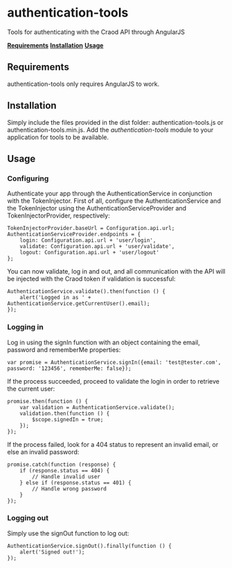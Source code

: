 # authentication-tools
Tools for authenticating with the Craod API through AngularJS

**[Requirements](#requirements)** **[Installation](#installation)** **[Usage](#usage)**

<a name="requirements"></a>
## Requirements
authentication-tools only requires AngularJS to work.

<a name="installation"></a>
## Installation
Simply include the files provided in the dist folder: authentication-tools.js or authentication-tools.min.js. Add the *authentication-tools*
module to your application for tools to be available.

<a name="usage"></a>
## Usage
### Configuring
Authenticate your app through the AuthenticationService in conjunction with the TokenInjector. First of all, configure the AuthenticationService and the TokenInjector
using the AuthenticationServiceProvider and TokenInjectorProvider, respectively:

```
TokenInjectorProvider.baseUrl = Configuration.api.url;
AuthenticationServiceProvider.endpoints = {
	login: Configuration.api.url + 'user/login',
	validate: Configuration.api.url + 'user/validate',
	logout: Configuration.api.url + 'user/logout'
};
```

You can now validate, log in and out, and all communication with the API will be injected with the Craod token if validation is successful:

```
AuthenticationService.validate().then(function () {
	alert('Logged in as ' + AuthenticationService.getCurrentUser().email);
});
```

### Logging in
Log in using the signIn function with an object containing the email, password and rememberMe properties:

```
var promise = AuthenticationService.signIn({email: 'test@tester.com', password: '123456', rememberMe: false});
```

If the process succeeded, proceed to validate the login in order to retrieve the current user:

```
promise.then(function () {
	var validation = AuthenticationService.validate();
	validation.then(function () {
		$scope.signedIn = true;
	});
});
```

If the process failed, look for a 404 status to represent an invalid email, or else an invalid password:
```
promise.catch(function (response) {
	if (response.status == 404) {
		// Handle invalid user
	} else if (response.status == 401) {
		// Handle wrong password
	}
});
```

### Logging out
Simply use the signOut function to log out:

```
AuthenticationService.signOut().finally(function () {
	alert('Signed out!');
});
```